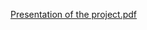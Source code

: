 [Presentation of the project.pdf](https://github.com/user-attachments/files/17894587/Presentation.of.the.project.pdf)
